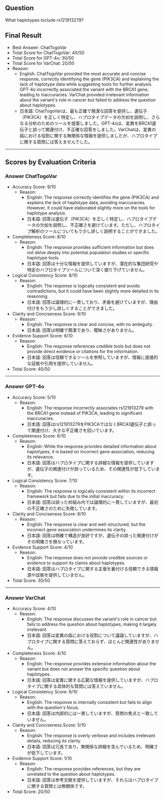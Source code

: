 ## Question

What haplotypes include rs121913279?

## Final Result

- Best Answer: ChatTogoVar
- Total Score for ChatTogoVar: 40/50
- Total Score for GPT-4o: 30/50
- Total Score for VarChat: 20/50
- Reason:
  - English: ChatTogoVar provided the most accurate and concise response, correctly identifying the gene (PIK3CA) and explaining the lack of haplotype data while suggesting tools for further analysis. GPT-4o incorrectly associated the variant with the BRCA1 gene, leading to inaccuracies. VarChat provided irrelevant information about the variant's role in cancer but failed to address the question about haplotypes.
  - 日本語: ChatTogoVarは、最も正確で簡潔な回答を提供し、遺伝子（PIK3CA）を正しく特定し、ハプロタイプデータの欠如を説明し、さらなる分析のためのツールを提案しました。GPT-4oは、変異をBRCA1遺伝子と誤って関連付け、不正確な回答をしました。VarChatは、変異の癌における役割に関する無関係な情報を提供しましたが、ハプロタイプに関する質問には答えませんでした。

---

## Scores by Evaluation Criteria

### Answer ChatTogoVar
- Accuracy Score: 9/10
  - Reason: 
    - English: The response correctly identifies the gene (PIK3CA) and explains the lack of haplotype data, avoiding inaccuracies. However, it could have elaborated slightly more on the tools for haplotype analysis.
    - 日本語: 回答は遺伝子（PIK3CA）を正しく特定し、ハプロタイプデータの欠如を説明し、不正確さを避けています。ただし、ハプロタイプ解析のツールについてもう少し詳しく説明することができました。
- Completeness Score: 8/10
  - Reason: 
    - English: The response provides sufficient information but does not delve deeply into potential population studies or specific haplotype tools.
    - 日本語: 回答は十分な情報を提供していますが、潜在的な集団研究や特定のハプロタイプツールについて深く掘り下げていません。
- Logical Consistency Score: 8/10
  - Reason: 
    - English: The response is logically consistent and avoids contradictions, but it could have been slightly more detailed in its reasoning.
    - 日本語: 回答は論理的に一貫しており、矛盾を避けていますが、理由付けをもう少し詳しくすることができました。
- Clarity and Conciseness Score: 9/10
  - Reason: 
    - English: The response is clear and concise, with no ambiguity.
    - 日本語: 回答は明確で簡潔であり、曖昧さがありません。
- Evidence Support Score: 6/10
  - Reason: 
    - English: The response references credible tools but does not provide direct evidence or citations for the information.
    - 日本語: 回答は信頼できるツールを参照していますが、情報に直接的な証拠や引用を提供していません。
- Total Score: 40/50

---

### Answer GPT-4o
- Accuracy Score: 5/10
  - Reason: 
    - English: The response incorrectly associates rs121913279 with the BRCA1 gene instead of PIK3CA, leading to significant inaccuracies.
    - 日本語: 回答はrs121913279をPIK3CAではなくBRCA1遺伝子と誤って関連付け、大きな不正確さを招いています。
- Completeness Score: 6/10
  - Reason: 
    - English: While the response provides detailed information about haplotypes, it is based on incorrect gene association, reducing its relevance.
    - 日本語: 回答はハプロタイプに関する詳細な情報を提供していますが、遺伝子の関連付けが誤っているため、その関連性が低下しています。
- Logical Consistency Score: 7/10
  - Reason: 
    - English: The response is logically consistent within its incorrect framework but fails due to the initial inaccuracy.
    - 日本語: 回答は誤った枠組み内では論理的に一貫していますが、最初の不正確さのために失敗しています。
- Clarity and Conciseness Score: 8/10
  - Reason: 
    - English: The response is clear and well-structured, but the incorrect gene association undermines its clarity.
    - 日本語: 回答は明確で構造が良好ですが、遺伝子の誤った関連付けがその明確さを損なっています。
- Evidence Support Score: 4/10
  - Reason: 
    - English: The response does not provide credible sources or evidence to support its claims about haplotypes.
    - 日本語: 回答はハプロタイプに関する主張を裏付ける信頼できる情報源や証拠を提供していません。
- Total Score: 30/50

---

### Answer VarChat
- Accuracy Score: 4/10
  - Reason: 
    - English: The response discusses the variant's role in cancer but fails to address the question about haplotypes, making it largely irrelevant.
    - 日本語: 回答は変異の癌における役割について議論していますが、ハプロタイプに関する質問に答えておらず、ほとんど関連性がありません。
- Completeness Score: 4/10
  - Reason: 
    - English: The response provides extensive information about the variant but does not answer the specific question about haplotypes.
    - 日本語: 回答は変異に関する広範な情報を提供していますが、ハプロタイプに関する具体的な質問には答えていません。
- Logical Consistency Score: 6/10
  - Reason: 
    - English: The response is internally consistent but fails to align with the question's focus.
    - 日本語: 回答は内部的には一貫していますが、質問の焦点と一致していません。
- Clarity and Conciseness Score: 5/10
  - Reason: 
    - English: The response is overly verbose and includes irrelevant details, reducing its clarity.
    - 日本語: 回答は冗長であり、無関係な詳細を含んでいるため、明確さが低下しています。
- Evidence Support Score: 1/10
  - Reason: 
    - English: The response provides references, but they are unrelated to the question about haplotypes.
    - 日本語: 回答は参考文献を提供していますが、それらはハプロタイプに関する質問とは無関係です。
- Total Score: 20/50